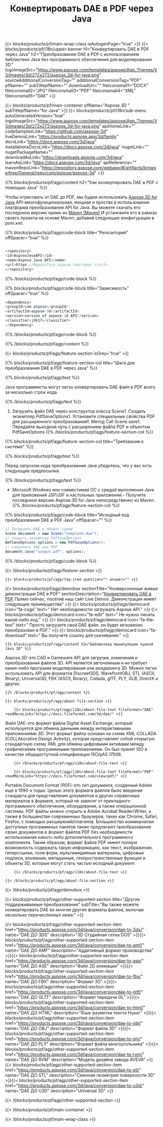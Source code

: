 ﻿---
title: Конвертировать DAE в PDF через Java 
url: /ru/java/conversion/dae-to-pdf/ 
description: Образец Java кода преобразования для DAE файла в PDF. Используйте этот пример кода для преобразования DAE в PDF в любом веб-приложении или приложении на базе рабочего стола Java.
---
{{< blocks/products/pf/main-wrap-class isAutogenPage="true" >}}
{{< blocks/products/pf/i18n/upper-banner h1="Конвертировать DAE в PDF через Java" h2="Преобразование DAE в PDF с использованием библиотеки Java без программного обеспечения для моделирования 3D." logoImageSrc="https://www.aspose.com/templates/aspose/App_Themes/V3/images/3d/272x272/aspose_3d-for-java.png" sourceAdditionalConversionTag="" additionalConversionTag="PDF" pfName="" subTitlepfName="" downloadUrl="" fileiconsmall1="DOCX" fileiconsmall2="JPG" fileiconsmall3="PDF" fileiconsmall4="XML" fileiconsmall5="DAE" >}}

{{< blocks/products/pf/main-container pfName="Aspose.3D " subTitlepfName="for Java" >}}
{{< blocks/products/pf/i18n/sub-menu autoGeneratedVersion="true" logoImageSrc="https://www.aspose.com/templates/aspose/App_Themes/V3/images/3d/272x272/aspose_3d-for-java.png" apiHomeLink="" codeSamplesLink="https://github.com/aspose-3d" liveDemosLink="https://products.aspose.app/3d/family" docsLink="https://docs.aspose.com/3d/java" installationsDocsLink="https://docs.aspose.com/3d/java" nugetLink="" nugetPackageName="" downloadAsLink="https://downloads.aspose.com/3d/java" learnAsLink="https://docs.aspose.com/3d/java" apiReference="" mavenRepoLink="https://repository.aspose.com/webapp/#/artifacts/browse/tree/General/repo/com/aspose/aspose-3d" >}}

{{% blocks/products/pf/agp/content h2="Как конвертировать DAE в PDF с помощью Java" %}}

 Чтобы отрисовать от DAE до PDF, мы будем использовать
 [Aspose.3D for Java](https://products.aspose.com/3d/java) 
 API-многофункциональная, мощная и простая в использовании платформа преобразования API for Java. Вы можете скачать его последнюю версию прямо из
 [Maven (Maven)](https://repository.aspose.com/webapp/#/artifacts/browse/tree/General/repo/com/aspose/aspose-3d) 
 И установите его в рамках своего проекта на основе Maven, добавив следующие конфигурации в pom.xml.

{{% blocks/products/pf/agp/code-block title="Репозиторий" offSpacer="true" %}}

```cs

<repository>
<id>AsposeJavaAPI</id>
<name>Aspose Java API</name>
<url>https://Repository.aspose.com/repo/ </url>
</repository>


```

{{% /blocks/products/pf/agp/code-block %}}

{{% blocks/products/pf/agp/code-block title="Зависимость" offSpacer="true" %}}

```cs
<dependency>
<groupId>com.aspose</groupId>
<artifactId>aspose-3d</artifactId>
<version>version of aspose-3d API</version>
<classifier>jdk17</classifier>
</dependency>


```

{{% /blocks/products/pf/agp/code-block %}}

{{% /blocks/products/pf/agp/content %}}

{{< blocks/products/pf/agp/feature-section isGrey="true" >}}

{{% blocks/products/pf/agp/feature-section-col title="Шаги для преобразования DAE в PDF через Java" %}}

{{% blocks/products/pf/agp/text %}}

 Java программисты могут легко конвертировать DAE файл в PDF всего за несколько строк кода.

{{% /blocks/products/pf/agp/text %}}

1. Загрузить файл DAE через конструктор класса Scene1. Создать экземпляр PdfSaveOptions1. Установите специальные свойства PDF для расширенного преобразования1. Метод Call Scene.save1. Передайте выходной путь с расширением файла PDF и объектом PdfSaveOptions
{{% /blocks/products/pf/agp/feature-section-col %}}

{{% blocks/products/pf/agp/feature-section-col title="Требования к системе" %}}

{{% blocks/products/pf/agp/text %}}

 Перед запуском кода преобразования Java убедитесь, что у вас есть следующие предпосылки.

{{% /blocks/products/pf/agp/text %}}

- Microsoft Windows или совместимая ОС с средой выполнения Java для приложений JSP/JSF и настольных приложений.- Получите последнюю версию Aspose.3D for Java непосредственно из Maven.
{{% /blocks/products/pf/agp/feature-section-col %}}

{{% blocks/products/pf/agp/code-block title="Исходный код преобразования DAE в PDF Java" offSpacer="" %}}

```cs
// Загрузить DAE в объект сцены 
Scene document = new Scene("template.dae");
// Создать экземпляр PdfSaveOptions 
AmfSaveOptions options = new PdfSaveOptions();
// Сохранить DAE как PDF 
document.save("output.pdf", options);   


```

{{% /blocks/products/pf/agp/code-block %}}

{{< /blocks/products/pf/agp/feature-section >}}

    {{< blocks/products/pf/agp/faq-item question="" answer="" >}}
 

<!-- aboutfile Starts -->

{{< blocks/products/pf/agp/demobox sectionTitle="Конверсионные живые демонстрации DAE в PDF" sectionDescription="[Конвертировать DAE в PDF](https://products.aspose.app/3d/conversion/dae-to-pdf) Прямо сейчас, посетив наш сайт Live Demos. Демонстрация имеет следующие преимущества" >}}
        {{< blocks/products/pf/agp/democard icon="fa-cogs" text=" Нет необходимости загружать Aspose API." >}}
        {{< blocks/products/pf/agp/democard icon="fa-edit" text=" Не нужно писать какой-либо код." >}}
        {{< blocks/products/pf/agp/democard icon="fa-file-text" text=" Просто загрузите свой DAE файл, он будет мгновенно преобразован в PDF." >}}
        {{< blocks/products/pf/agp/democard icon="fa-download" text=" Вы получите ссылку для скачивания." >}}

    {{% blocks/products/pf/agp/content h2="Библиотека манипуляции сценой Java 3D" %}}

 Aspose.3D-это CAD и Gameware API для загрузки, изменения и преобразования файлов 3D. API является автономным и не требует каких-либо программ моделирования или рендеринга 3D. Можно легко использовать API для форматов Discreet3DS, WavefrontOBJ, STL (ASCII, Binary), Universal3D, FBX (ASCII, Binary), Collada, glTF, PLY, GLB, DirectX и других. 



    {{% /blocks/products/pf/agp/content %}}

    {{< blocks/products/pf/agp/about-file-section >}}

        {{< blocks/products/pf/agp/i18n/about-file-text fileFormat="DAE" readMoreLink="https://docs.fileformat.com/3d/dae/" >}}

Файл DAE-это формат файла Digital Asset Exchange, который используется для обмена данными между интерактивными приложениями 3D. Этот формат файла основан на схеме XML COLLADA (COLLAborative Design Activity), которая представляет собой открытую стандартную схему XML для обмена цифровыми активами между графическими программными приложениями. Он был принят ISO в качестве общедоступной спецификации ISO/pAS 17506.

        {{< /blocks/products/pf/agp/i18n/about-file-text >}}

        {{< blocks/products/pf/agp/i18n/about-file-text fileFormat="PDF" readMoreLink="https://docs.fileformat.com/view/pdf/" >}}

Portable Document Format (PDF)-это тип документа, созданный Adobe еще в 1990-х годах. Целью этого формата файлов было введение стандарта для представления документов и других справочных материалов в формате, который не зависит от прикладного программного обеспечения, оборудования, а также операционной системы. PDF файлы можно открыть в Adobe Acrobat Reader/Writer, а также в большинстве современных браузеров, таких как Chrome, Safari, Firefox, с помощью расширений/плагинов. Большинство коммерчески доступных программных пакетов также предлагают преобразование своих документов в формат файлов PDF без необходимости использования какого-либо дополнительного программного компонента. Таким образом, формат файла PDF имеет полную возможность содержать такую информацию, как текст, изображения, гиперссылки, поля форм, мультимедийные материалы, цифровые подписи, вложения, метаданные, геопространственные функции и объекты 3D, которые могут стать частью исходный документ.

        {{< /blocks/products/pf/agp/i18n/about-file-text >}}

    {{< /blocks/products/pf/agp/about-file-section >}}

{{< /blocks/products/pf/agp/demobox >}}

<!-- aboutfile Ends -->

{{< blocks/products/pf/agp/other-supported-section title="Другие поддерживаемые преобразования" subTitle="Вы также можете конвертировать DAE во многие другие форматы файлов, включая несколько перечисленных ниже." >}}

{{< blocks/products/pf/agp/other-supported-section-item href="https://products.aspose.com/3d/java/conversion/dae-to-3ds/" name="DAE ДО 3DS" description="3D Студийная сетка DOS" >}}{{< blocks/products/pf/agp/other-supported-section-item href="https://products.aspose.com/3d/java/conversion/dae-to-amf/" name="DAE ДО AMF" description="Аддитивный формат производства" >}}{{< blocks/products/pf/agp/other-supported-section-item href="https://products.aspose.com/3d/java/conversion/dae-to-ase/" name="DAE ДО ASE" description="Файл 2D анимации" >}}{{< blocks/products/pf/agp/other-supported-section-item href="https://products.aspose.com/3d/java/conversion/dae-to-fbx/" name="DAE ДО FBX" description="Формат 3D" >}}{{< blocks/products/pf/agp/other-supported-section-item href="https://products.aspose.com/3d/java/conversion/dae-to-gltf/" name="DAE ДО GLTF" description="Формат передачи GL" >}}{{< blocks/products/pf/agp/other-supported-section-item href="https://products.aspose.com/3d/java/conversion/dae-to-html/" name="DAE ДО HTML" description="Язык разметки текста Hyper" >}}{{< blocks/products/pf/agp/other-supported-section-item href="https://products.aspose.com/3d/java/conversion/dae-to-obj/" name="DAE ДО OBJ" description="Формат файла 3D" >}}{{< blocks/products/pf/agp/other-supported-section-item href="https://products.aspose.com/3d/java/conversion/dae-to-ply/" name="DAE ДО PLY" description="Формат файла многоугольника" >}}{{< blocks/products/pf/agp/other-supported-section-item href="https://products.aspose.com/3d/java/conversion/dae-to-rvm/" name="DAE ДО RVM" description="Модель дизайна завода AVEVA" >}}{{< blocks/products/pf/agp/other-supported-section-item href="https://products.aspose.com/3d/java/conversion/dae-to-stl/" name="DAE ДО STL" description="Сменная геометрия поверхности 3D" >}}{{< blocks/products/pf/agp/other-supported-section-item href="https://products.aspose.com/3d/java/conversion/dae-to-u3d/" name="DAE ДО U3D" description="Universal 3D" >}}

{{< /blocks/products/pf/agp/other-supported-section >}}

{{< /blocks/products/pf/main-container >}}
    
{{< /blocks/products/pf/main-wrap-class >}}